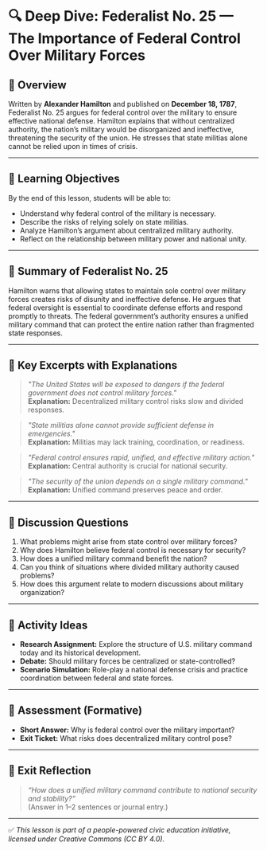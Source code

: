 # 🔍 Deep Dive: Federalist No. 25 — The Importance of Federal Control Over Military Forces

## 🧭 Overview

Written by **Alexander Hamilton** and published on **December 18, 1787**, Federalist No. 25 argues for federal control over the military to ensure effective national defense. Hamilton explains that without centralized authority, the nation’s military would be disorganized and ineffective, threatening the security of the union. He stresses that state militias alone cannot be relied upon in times of crisis.

---

## 🎯 Learning Objectives

By the end of this lesson, students will be able to:  
- Understand why federal control of the military is necessary.  
- Describe the risks of relying solely on state militias.  
- Analyze Hamilton’s argument about centralized military authority.  
- Reflect on the relationship between military power and national unity.

---

## 📘 Summary of Federalist No. 25

Hamilton warns that allowing states to maintain sole control over military forces creates risks of disunity and ineffective defense. He argues that federal oversight is essential to coordinate defense efforts and respond promptly to threats. The federal government’s authority ensures a unified military command that can protect the entire nation rather than fragmented state responses.

---

## 📖 Key Excerpts with Explanations

> *"The United States will be exposed to dangers if the federal government does not control military forces."*  
**Explanation:** Decentralized military control risks slow and divided responses.

> *"State militias alone cannot provide sufficient defense in emergencies."*  
**Explanation:** Militias may lack training, coordination, or readiness.

> *"Federal control ensures rapid, unified, and effective military action."*  
**Explanation:** Central authority is crucial for national security.

> *"The security of the union depends on a single military command."*  
**Explanation:** Unified command preserves peace and order.

---

## 💬 Discussion Questions

1. What problems might arise from state control over military forces?  
2. Why does Hamilton believe federal control is necessary for security?  
3. How does a unified military command benefit the nation?  
4. Can you think of situations where divided military authority caused problems?  
5. How does this argument relate to modern discussions about military organization?

---

## 🧪 Activity Ideas

- **Research Assignment:** Explore the structure of U.S. military command today and its historical development.  
- **Debate:** Should military forces be centralized or state-controlled?  
- **Scenario Simulation:** Role-play a national defense crisis and practice coordination between federal and state forces.

---

## 📎 Assessment (Formative)

- **Short Answer:** Why is federal control over the military important?  
- **Exit Ticket:** What risks does decentralized military control pose?

---

## 🏁 Exit Reflection

> *“How does a unified military command contribute to national security and stability?”*  
(Answer in 1–2 sentences or journal entry.)

---

✅ *This lesson is part of a people-powered civic education initiative, licensed under Creative Commons (CC BY 4.0).*
